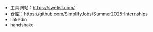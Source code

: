- 工具网站：https://swelist.com/
- 仓库：https://github.com/SimplifyJobs/Summer2025-Internships
- linkedin
- handshake
